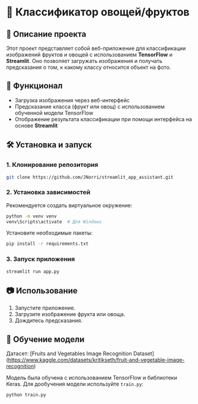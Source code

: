 # 🍏 Классификатор овощей/фруктов

## 📌 Описание проекта
Этот проект представляет собой веб-приложение для классификации изображений фруктов и овощей с использованием **TensorFlow** и **Streamlit**. Оно позволяет загружать изображения и получать предсказания о том, к какому классу относится объект на фото.

## 🚀 Функционал
- Загрузка изображения через веб-интерфейс
- Предсказание класса (фрукт или овощ) с использованием обученной модели TensorFlow
- Отображение результата классификации при помощи интерфейса на основе **Streamlit**

## 🛠️ Установка и запуск
### 1. Клонирование репозитория
```bash
git clone https://github.com/JNorri/streamlit_app_assistant.git 
```

### 2. Установка зависимостей
Рекомендуется создать виртуальное окружение:
```bash
python -m venv venv
venv\Scripts\activate  # Для Windows
```

Установите необходимые пакеты:
```bash
pip install -r requirements.txt
```

### 3. Запуск приложения
```bash
streamlit run app.py
```

## 📷 Использование
1. Запустите приложение.
2. Загрузите изображение фрукта или овоща.
3. Дождитесь предсказания.

## 🧠 Обучение модели
Датасет: [Fruits and Vegetables Image Recognition Dataset] (https://www.kaggle.com/datasets/kritikseth/fruit-and-vegetable-image-recognition)

Модель была обучена с использованием TensorFlow и библиотеки Keras. Для дообучения модели используйте `train.py`:
```bash
python train.py
```

